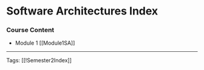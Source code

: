 # Software Architectures Index

### Course Content
- Module 1 [[Module1SA]]


---
Tags: [[!Semester2Index]]